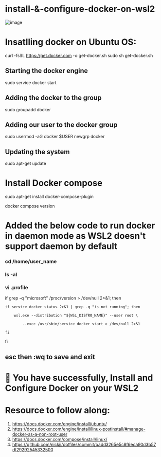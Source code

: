 # install-&-configure-docker-on-wsl2

![image](https://user-images.githubusercontent.com/55047333/234491283-42b051e1-a497-4a09-9651-9f85705015f2.png)

# Insatlling docker on Ubuntu OS:

curl -fsSL https://get.docker.com -o get-docker.sh
sudo sh get-docker.sh

## Starting the docker engine 

sudo service docker start

## Adding the docker to the group
sudo groupadd docker

## Adding our user to the docker group
sudo usermod -aG docker $USER
newgrp docker

## Updating the system 
sudo apt-get update 

# Install Docker compose
sudo apt-get install docker-compose-plugin

docker compose version

# Added the below code to run docker in daemon mode as WSL2 doesn't support daemon by default

### cd /home/user_name 
### ls -al 
### vi .profile

if grep -q "microsoft" /proc/version > /dev/null 2>&1; then

    if service docker status 2>&1 | grep -q "is not running"; then
    
        wsl.exe --distribution "${WSL_DISTRO_NAME}" --user root \
        
            --exec /usr/sbin/service docker start > /dev/null 2>&1
            
    fi
    
fi

## esc then :wq to save and exit 

# 📢 You have successfully, Install and Configure Docker on your WSL2

# Resource to follow along:

1. https://docs.docker.com/engine/install/ubuntu/
2. https://docs.docker.com/engine/install/linux-postinstall/#manage-docker-as-a-non-root-user
3. https://docs.docker.com/compose/install/linux/
4. https://github.com/nickjj/dotfiles/commit/badd3265e5c8f6eca90d3b57df29292545332500
